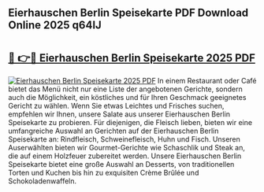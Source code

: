 ## Eierhauschen Berlin Speisekarte PDF Download Online 2025 q64IJ

# <h2><a href="http://gcat9j.nevu.top/?p=Eierhauschen+Berlin+Speisekarte">🔗 👉🔴 Eierhauschen Berlin Speisekarte 2025 PDF</a></h2>

[![Eierhauschen Berlin Speisekarte 2025 PDF](https://i.imgur.com/dBaPXMq.png)](http://gcat9j.nevu.top/?p=Eierhauschen+Berlin+Speisekarte)
In einem Restaurant oder Café bietet das Menü nicht nur eine Liste der angebotenen Gerichte, sondern auch die Möglichkeit, ein köstliches und für Ihren Geschmack geeignetes Gericht zu wählen. Wenn Sie etwas Leichtes und Frisches suchen, empfehlen wir Ihnen, unsere Salate aus unserer Eierhauschen Berlin Speisekarte zu probieren. Für diejenigen, die Fleisch lieben, bieten wir eine umfangreiche Auswahl an Gerichten auf der Eierhauschen Berlin Speisekarte an: Rindfleisch, Schweinefleisch, Huhn und Fisch. Unseren Auserwählten bieten wir Gourmet-Gerichte wie Schaschlik und Steak an, die auf einem Holzfeuer zubereitet werden. Unsere Eierhauschen Berlin Speisekarte bietet eine große Auswahl an Desserts, von traditionellen Torten und Kuchen bis hin zu exquisiten Crème Brûlée und Schokoladenwaffeln.
